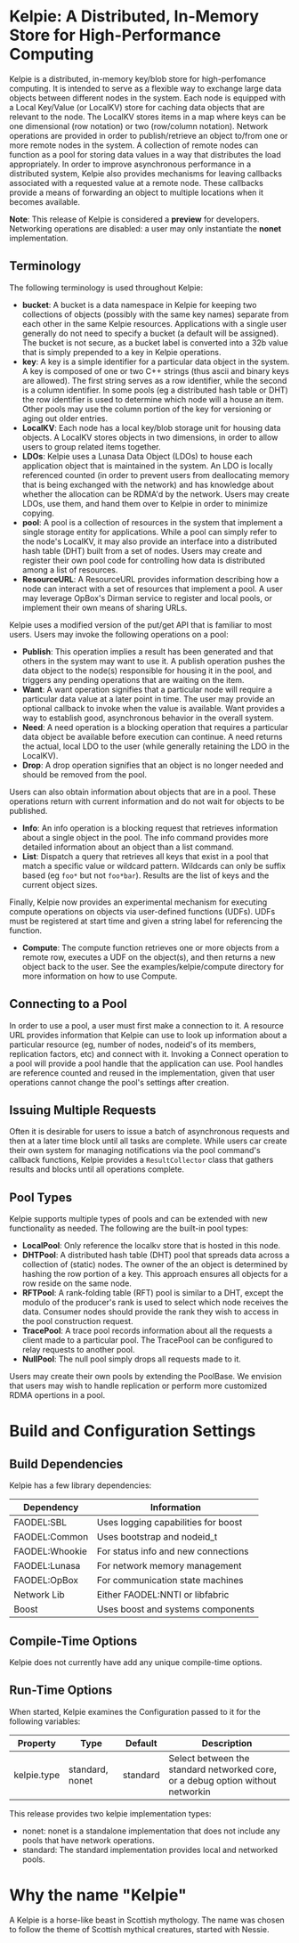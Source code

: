 Kelpie: A Distributed, In-Memory Store for High-Performance Computing
=====================================================================

Kelpie is a distributed, in-memory key/blob store for high-perfomance
computing. It is intended to serve as a flexible way to exchange large
data objects between different nodes in the system. Each node is
equipped with a Local Key/Value (or LocalKV) store for caching data
objects that are relevant to the node. The LocalKV stores items in a
map where keys can be one dimensional (row notation) or two
(row/column notation). Network operations are provided in order to
publish/retrieve an object to/from one or more remote nodes in the
system. A collection of remote nodes can function as a pool for
storing data values in a way that distributes the load
appropriately. In order to improve asynchronous performance in a
distributed system, Kelpie also provides mechanisms for leaving
callbacks associated with a requested value at a remote node. These
callbacks provide a means of forwarding an object to multiple
locations when it becomes available.

**Note**: This release of Kelpie is considered a **preview** for
developers. Networking operations are disabled: a user may only
instantiate the **nonet** implementation.


Terminology
-----------

The following terminology is used throughout Kelpie:

- **bucket**: A bucket is a data namespace in Kelpie for keeping two
    collections of objects (possibly with the same key names) separate
    from each other in the same Kelpie resources. Applications with a
    single user generally do not need to specify a bucket (a default
    will be assigned). The bucket is not secure, as a bucket label is
    converted into a 32b value that is simply prepended to a key in
    Kelpie operations.
- **key**: A key is a simple identifier for a particular data object
    in the system. A key is composed of one or two C++ strings (thus
    ascii and binary keys are allowed). The first string serves as a row
    identifier, while the second is a column identifier. In some pools
    (eg a distributed hash table or DHT) the row identifier is used to
    determine which node will a house an item. Other pools may use the
    column portion of the key for versioning or aging out older entries.
- **LocalKV**: Each node has a local key/blob storage unit for housing
    data objects. A LocalKV stores objects in two dimensions, in order
    to allow users to group related items together.
- **LDOs**: Kelpie uses a Lunasa Data Object (LDOs) to house each
    application object that is maintained in the system. An LDO is
    locally referenced counted (in order to prevent users from
    deallocating memory that is being exchanged with the network) and
    has knowledge about whether the allocation can be RDMA'd by the
    network. Users may create LDOs, use them, and hand them over to
    Kelpie in order to minimize copying.
- **pool**: A pool is a collection of resources in the system that
    implement a single storage entity for applications. While a pool can
    simply refer to the node's LocalKV, it may also provide an interface
    into a distributed hash table (DHT) built from a set of nodes. Users
    may create and register their own pool code for controlling how data
    is distributed among a list of resources.
- **ResourceURL**: A ResourceURL provides information describing how a
    node can interact with a set of resources that implement a pool. A
    user may leverage OpBox's Dirman service to register and local
    pools, or implement their own means of sharing URLs.


Kelpie uses a modified version of the put/get API that is familiar to
most users. Users may invoke the following operations on a pool:

- **Publish**: This operation implies a result has been generated and
    that others in the system may want to use it. A publish operation
    pushes the data object to the node(s) responsible for housing it in
    the pool, and triggers any pending operations that are waiting on
    the item.
- **Want**: A want operation signifies that a particular node will
    require a particular data value at a later point in time. The user
    may provide an optional callback to invoke when the value is
    available. Want provides a way to establish good, asynchronous
    behavior in the overall system.
- **Need**: A need operation is a blocking operation that requires a
    particular data object be available before execution can continue. A
    need returns the actual, local LDO to the user (while generally
    retaining the LDO in the LocalKV).
- **Drop**: A drop operation signifies that an object is no longer
    needed and should be removed from the pool.

Users can also obtain information about objects that are in a pool. These
operations return with current information and do not wait for objects
to be published.

- **Info**: An info operation is a blocking request that retrieves
    information about a single object in the pool. The info command
    provides more detailed information about an object than a list
    command.
- **List**: Dispatch a query that retrieves all keys that exist in a
    pool that match a specific value or wildcard pattern. Wildcards
    can only be suffix based (eg `foo*` but not `foo*bar`). Results
    are the list of keys and the current object sizes.
  
Finally, Kelpie now provides an experimental mechanism for executing
compute operations on objects via user-defined functions (UDFs). UDFs
must be registered at start time and given a string label for 
referencing the function.

- **Compute**: The compute function retrieves one or more objects from
    a remote row, executes a UDF on the object(s), and then returns
    a new object back to the user. See the examples/kelpie/compute
    directory for more information on how to use Compute.
  

Connecting to a Pool
--------------------

In order to use a pool, a user must first make a connection to it. A
resource URL provides information that Kelpie can use to look up
information about a particular resource (eg, number of nodes, nodeid's
of its members, replication factors, etc) and connect with
it. Invoking a Connect operation to a pool will provide a pool handle
that the application can use. Pool handles are reference counted and
reused in the implementation, given that user operations cannot change
the pool's settings after creation.

Issuing Multiple Requests
-------------------------
Often it is desirable for users to issue a batch of asynchronous requests
and then at a later time block until all tasks are complete. While users
car create their own system for managing notifications via the pool
command's callback functions, Kelpie provides a `ResultCollector` class
that gathers results and blocks until all operations complete.

Pool Types
----------

Kelpie supports multiple types of pools and can be extended with new
functionality as needed. The following are the built-in pool types:

- **LocalPool**: Only reference the localkv store that is hosted in
    this node. 
- **DHTPool**: A distributed hash table (DHT) pool that spreads data
    across a collection of (static) nodes. The owner of the an
    object is determined by hashing the row portion of a key. This
    approach ensures all objects for a row reside on the same node.
- **RFTPool**: A rank-folding table (RFT) pool is similar to a 
    DHT, except the modulo of the producer's rank is used to select
    which node receives the data. Consumer nodes should provide
    the rank they wish to access in the pool construction request.
- **TracePool**: A trace pool records information about all the 
    requests a client made to a particular pool. The TracePool can
    be configured to relay requests to another pool.
- **NullPool**: The null pool simply drops all requests made to it.

Users may create their own pools by extending the PoolBase. We envision
that users may wish to handle replication or perform more customized
RDMA opertions in a pool.


Build and Configuration Settings
================================

Build Dependencies
------------------

Kelpie has a few library dependencies:

| Dependency      | Information                         |
| --------------- | ----------------------------------- |
| FAODEL:SBL      | Uses logging capabilities for boost |
| FAODEL:Common   | Uses bootstrap and nodeid_t         |
| FAODEL:Whookie  | For status info and new connections |
| FAODEL:Lunasa   | For network memory management       |
| FAODEL:OpBox    | For communication state machines    |
| Network Lib     | Either FAODEL:NNTI or libfabric     |
| Boost           | Uses boost and systems components   |

Compile-Time Options
--------------------

Kelpie does not currently have add any unique compile-time options.

Run-Time Options
----------------

When started, Kelpie examines the Configuration passed to it for the
following variables:

| Property                | Type            | Default  | Description                                                                     |
| ----------------------- | --------------- | -------- | ------------------------------------------------------------------------------- |
| kelpie.type             | standard, nonet | standard | Select between the standard networked core, or a debug option without networkin |


This release provides two kelpie implementation types:
- nonet: nonet is a standalone implementation that does not include any
         pools that have network operations. 
- standard: The standard implementation provides local and networked 
         pools.




Why the name "Kelpie"
=====================

A Kelpie is a horse-like beast in Scottish mythology. The name was
chosen to follow the theme of Scottish mythical creatures, started
with Nessie.
